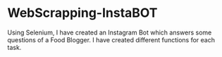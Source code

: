 # WebScrapping-InstaBOT

Using Selenium, I have created an Instagram Bot which answers some questions of a Food Blogger.
I have created different functions for each task.
